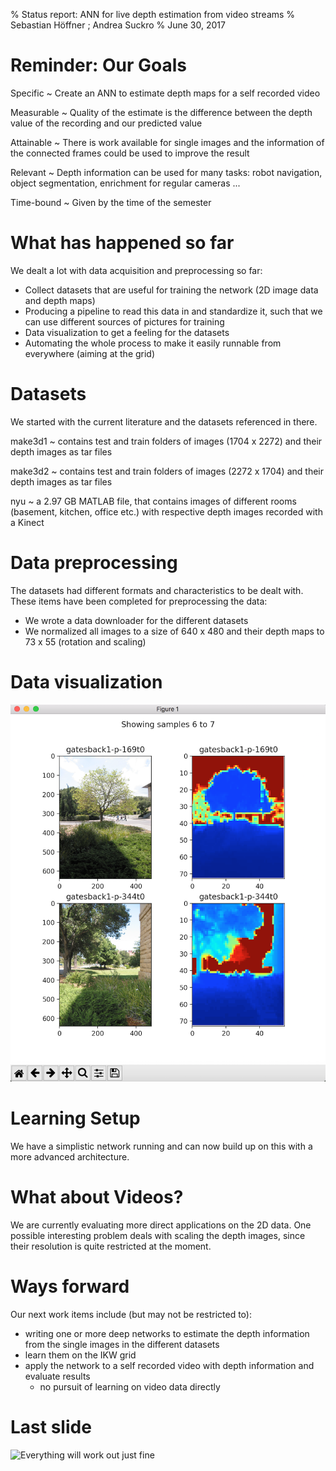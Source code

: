 % Status report: ANN for live depth estimation from video streams
% Sebastian Höffner ; Andrea Suckro
% June 30, 2017


# Reminder: Our Goals

Specific
  ~ Create an ANN to estimate depth maps for a self recorded video

Measurable
  ~ Quality of the estimate is the difference between the depth value of the
  recording and our predicted value

Attainable
  ~ There is work available for single images and the information of the
  connected frames could be used to improve the result

Relevant
  ~ Depth information can be used for many tasks: robot navigation, object segmentation,
  enrichment for regular cameras ...

Time-bound
  ~ Given by the time of the semester


# What has happened so far

We dealt a lot with data acquisition and preprocessing so far:

* Collect datasets that are useful for training the network (2D image data and depth maps)
* Producing a pipeline to read this data in and standardize it, such that we can use  different sources of pictures for training
* Data visualization to get a feeling for the datasets
* Automating the whole process to make it easily runnable from everywhere (aiming at the grid)


# Datasets

We started with the current literature and the datasets referenced in there.

make3d1
~ contains test and train folders of images (1704 x 2272) and their depth images as tar files

make3d2
~ contains test and train folders of images (2272 x 1704) and their depth images as tar files

nyu
~ a 2.97 GB MATLAB file, that contains images of different rooms (basement, kitchen, office etc.) with respective depth images recorded with a Kinect


# Data preprocessing

The datasets had different formats and characteristics to be dealt with. These items have been completed for preprocessing the data:

* We wrote a data downloader for the different datasets
* We normalized all images to a size of 640 x 480 and their depth maps to 73 x 55 (rotation and scaling)


# Data visualization

![Databrowser](docs/presentations/imgs/databrowser.png)


# Learning Setup

We have a simplistic network running and can now build up on this with a more advanced architecture.


# What about Videos?

We are currently evaluating more direct applications on the 2D data. One possible interesting problem deals with scaling the depth images, since their resolution is quite restricted at the moment.


# Ways forward

Our next work items include (but may not be restricted to):

* writing one or more deep networks to estimate the depth information from the single images in the different datasets
* learn them on the IKW grid
* apply the network to a self recorded video with depth information and evaluate results
    * no pursuit of learning on video data directly


# Last slide

![Everything will work out just fine](http://stage-media.ru/assets/gallery/2016-11-01_17-25-20.png)
